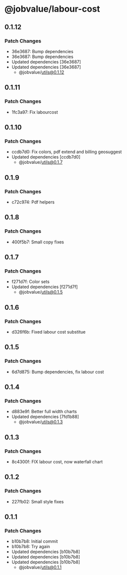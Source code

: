 # @jobvalue/labour-cost

## 0.1.12

### Patch Changes

- 36e3687: Bump dependencies
- 36e3687: Bump dependencies
- Updated dependencies [36e3687]
- Updated dependencies [36e3687]
  - @jobvalue/utils@0.1.12

## 0.1.11

### Patch Changes

- 1fc3a97: Fix labourcost

## 0.1.10

### Patch Changes

- ccdb7d0: Fix colors, pdf extend and billing geosuggest
- Updated dependencies [ccdb7d0]
  - @jobvalue/utils@0.1.7

## 0.1.9

### Patch Changes

- c72c974: Pdf helpers

## 0.1.8

### Patch Changes

- 400f5b7: Small copy fixes

## 0.1.7

### Patch Changes

- f271d7f: Color sets
- Updated dependencies [f271d7f]
  - @jobvalue/utils@0.1.5

## 0.1.6

### Patch Changes

- d326f6b: Fixed labour cost substitue

## 0.1.5

### Patch Changes

- 6d7d875: Bump dependencies, fix labour cost

## 0.1.4

### Patch Changes

- d883e9f: Better full width charts
- Updated dependencies [7fd1b88]
  - @jobvalue/utils@0.1.3

## 0.1.3

### Patch Changes

- 8c4300f: FIX labour cost, now waterfall chart

## 0.1.2

### Patch Changes

- 227fb02: Small style fixes

## 0.1.1

### Patch Changes

- b10b7b8: Initial commit
- b10b7b8: Try again
- Updated dependencies [b10b7b8]
- Updated dependencies [b10b7b8]
- Updated dependencies [b10b7b8]
  - @jobvalue/utils@0.1.1

